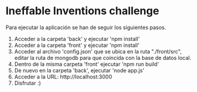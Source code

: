 # Ineffable Inventions challenge

Para ejecutar la aplicación se han de seguir los siguientes pasos.

  1. Acceder a la carpeta 'back' y ejecutar 'npm install'
  2. Acceder a la carpeta 'front' y ejecutar 'npm install'
  3. Acceder al archivo 'config.json' que se ubica en la ruta "./front/src", editar la ruta de mongodb para que coincida con la base de datos local.
  4. Dentro de la misma carpeta 'front' ejecutar 'npm run build'
  5. De nuevo en la carpeta 'back', ejecutar 'node app.js'
  6. Acceder a la URL: http://localhost:3000
  7. Disfrutar :)

